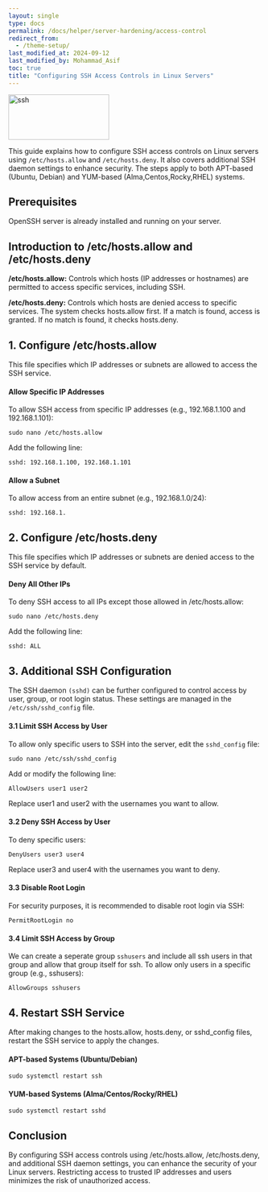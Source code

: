 ```yaml
---
layout: single
type: docs
permalink: /docs/helper/server-hardening/access-control
redirect_from:
  - /theme-setup/
last_modified_at: 2024-09-12
last_modified_by: Mohammad_Asif
toc: true
title: "Configuring SSH Access Controls in Linux Servers"
---
```


<img alt="ssh" src="https://www.redeszone.net/app/uploads-redeszone.net/2020/04/clave-ssh-windows.jpg?x=480&y=375&quality=40" width="200" height="90" />

This guide explains how to configure SSH access controls on Linux servers using `/etc/hosts.allow` and `/etc/hosts.deny`. It also covers additional SSH daemon settings to enhance security. The steps apply to both APT-based (Ubuntu, Debian) and YUM-based (Alma,Centos,Rocky,RHEL) systems.

## Prerequisites

OpenSSH server is already installed and running on your server.

## Introduction to /etc/hosts.allow and /etc/hosts.deny

**/etc/hosts.allow:** Controls which hosts (IP addresses or hostnames) are permitted to access specific services, including SSH.

**/etc/hosts.deny:** Controls which hosts are denied access to specific services.
The system checks hosts.allow first. If a match is found, access is granted. If no match is found, it checks hosts.deny.

## 1. Configure /etc/hosts.allow

This file specifies which IP addresses or subnets are allowed to access the SSH service.

#### Allow Specific IP Addresses

To allow SSH access from specific IP addresses (e.g., 192.168.1.100 and 192.168.1.101):
```
sudo nano /etc/hosts.allow
```

Add the following line:
```
sshd: 192.168.1.100, 192.168.1.101
```

#### Allow a Subnet

To allow access from an entire subnet (e.g., 192.168.1.0/24):
```
sshd: 192.168.1.
```

## 2. Configure /etc/hosts.deny

This file specifies which IP addresses or subnets are denied access to the SSH service by default.

#### Deny All Other IPs

To deny SSH access to all IPs except those allowed in /etc/hosts.allow:
```
sudo nano /etc/hosts.deny
```

Add the following line:
```
sshd: ALL
```

## 3. Additional SSH Configuration

The SSH daemon `(sshd)` can be further configured to control access by user, group, or root login status. These settings are managed in the `/etc/ssh/sshd_config` file.

#### 3.1 Limit SSH Access by User

To allow only specific users to SSH into the server, edit the `sshd_config` file:
```
sudo nano /etc/ssh/sshd_config
```

Add or modify the following line:
```
AllowUsers user1 user2
```

Replace user1 and user2 with the usernames you want to allow.

#### 3.2 Deny SSH Access by User
To deny specific users:
```
DenyUsers user3 user4
```

Replace user3 and user4 with the usernames you want to deny.

#### 3.3 Disable Root Login
For security purposes, it is recommended to disable root login via SSH:
```
PermitRootLogin no
```

#### 3.4 Limit SSH Access by Group

We can create a seperate group `sshusers` and include all ssh users in that group and allow that group itself for ssh.
To allow only users in a specific group (e.g., sshusers):
```
AllowGroups sshusers
```

## 4. Restart SSH Service

After making changes to the hosts.allow, hosts.deny, or sshd_config files, restart the SSH service to apply the changes.

#### APT-based Systems (Ubuntu/Debian)
```
sudo systemctl restart ssh
```

#### YUM-based Systems (Alma/Centos/Rocky/RHEL)
```
sudo systemctl restart sshd
```

## Conclusion

By configuring SSH access controls using /etc/hosts.allow, /etc/hosts.deny, and additional SSH daemon settings, you can enhance the security of your Linux servers. Restricting access to trusted IP addresses and users minimizes the risk of unauthorized access.




